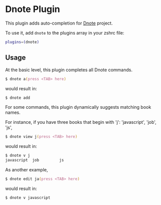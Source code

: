 # Dnote Plugin

This plugin adds auto-completion for [Dnote](https://dnote.io) project.

To use it, add `dnote` to the plugins array in your zshrc file:

```zsh
plugins=(dnote)
```

## Usage

At the basic level, this plugin completes all Dnote commands.

```zsh
$ dnote a(press <TAB> here)
```

would result in:

```zsh
$ dnote add
```

For some commands, this plugin dynamically suggests matching book names.

For instance, if you have three books that begin with 'j': 'javascript', 'job', 'js',

```zsh
$ dnote view j(press <TAB> here)
```

would result in:

```zsh
$ dnote v j
javascript  job         js
```

As another example,

```zsh
$ dnote edit ja(press <TAB> here)
```

would result in:


```zsh
$ dnote v javascript
``````
